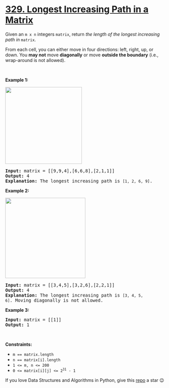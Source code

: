 # [329. Longest Increasing Path in a Matrix][title]

<p>Given an <code>m x n</code> integers <code>matrix</code>, return <em>the length of the longest increasing path in </em><code>matrix</code>.</p>
<p>From each cell, you can either move in four directions: left, right, up, or down. You <strong>may not</strong> move <strong>diagonally</strong> or move <strong>outside the boundary</strong> (i.e., wrap-around is not allowed).</p>
<p> </p>
<p><strong>Example 1:</strong></p>
<img alt="" src="https://assets.leetcode.com/uploads/2021/01/05/grid1.jpg" style="width: 242px; height: 242px;"/>
<pre><strong>Input:</strong> matrix = [[9,9,4],[6,6,8],[2,1,1]]
<strong>Output:</strong> 4
<strong>Explanation:</strong> The longest increasing path is <code>[1, 2, 6, 9]</code>.
</pre>
<p><strong>Example 2:</strong></p>
<img alt="" src="https://assets.leetcode.com/uploads/2021/01/27/tmp-grid.jpg" style="width: 253px; height: 253px;"/>
<pre><strong>Input:</strong> matrix = [[3,4,5],[3,2,6],[2,2,1]]
<strong>Output:</strong> 4
<strong>Explanation: </strong>The longest increasing path is <code>[3, 4, 5, 6]</code>. Moving diagonally is not allowed.
</pre>
<p><strong>Example 3:</strong></p>
<pre><strong>Input:</strong> matrix = [[1]]
<strong>Output:</strong> 1
</pre>
<p> </p>
<p><strong>Constraints:</strong></p>
<ul>
<li><code>m == matrix.length</code></li>
<li><code>n == matrix[i].length</code></li>
<li><code>1 &lt;= m, n &lt;= 200</code></li>
<li><code>0 &lt;= matrix[i][j] &lt;= 2<sup>31</sup> - 1</code></li>
</ul>


If you love Data Structures and Algorithms in Python, give this [repo][me] a star :wink:

[title]: https://leetcode.com/problems/longest-increasing-path-in-a-matrix
[me]: https://github.com/bumblebee211196/awesome-python-leetcode